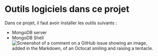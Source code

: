 # Outils logiciels dans ce projet
Dans ce projet, il faut avoir installer les outils suivants : 
* MongoDB server
* MongoDB Shell
![Screenshot of a comment on a GitHub issue showing an image, added in the Markdown, of an Octocat smiling and raising a tentacle.](https://upload.wikimedia.org/wikipedia/fr/thumb/4/45/MongoDB-Logo.svg/640px-MongoDB-Logo.svg.png)

